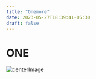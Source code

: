 ```yaml
---
title: "Onemore"
date: 2023-05-27T18:39:41+05:30
draft: false
---
```

# ONE

![centerImage](/img/cimage.png#center)

